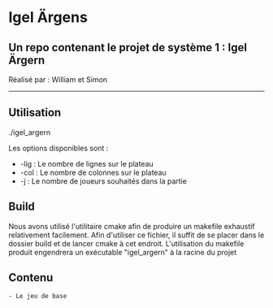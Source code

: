 # Igel Ärgens

## Un repo contenant le projet de système 1 : Igel Ärgern

Réalisé par : William et Simon

---

## Utilisation

./igel_argern <options>

Les options disponibles sont :
 - -lig : Le nombre de lignes sur le plateau
 - -col : Le nombre de colonnes sur le plateau
 - -j : Le nombre de joueurs souhaités dans la partie


## Build

Nous avons utilisé l'utilitaire cmake afin de produire un makefile exhaustif relativement facilement. Afin d'utiliser ce fichier, il suffit de se placer dans le dossier build et de lancer cmake à cet endroit. L'utilisation du makefile produit engendrera un exécutable "igel_argern" à la racine du projet


## Contenu 
    - Le jeu de base